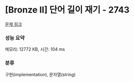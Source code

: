 # [Bronze II] 단어 길이 재기 - 2743 

[문제 링크](https://www.acmicpc.net/problem/2743) 

### 성능 요약

메모리: 12772 KB, 시간: 104 ms

### 분류

구현(implementation), 문자열(string)

